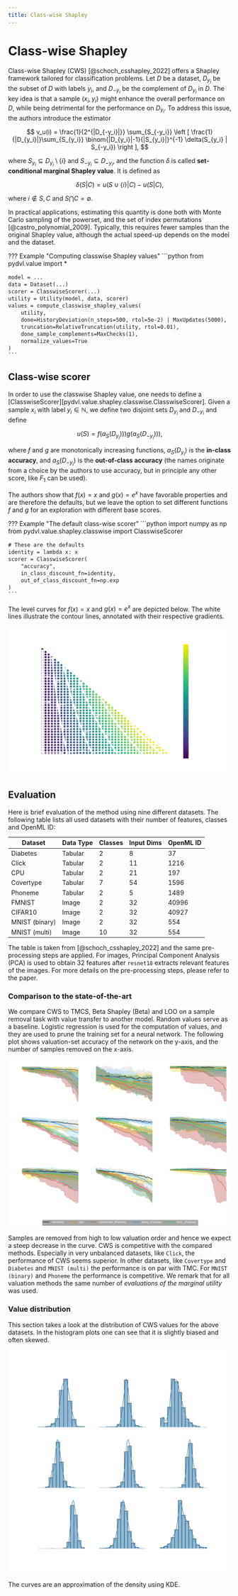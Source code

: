 ```yaml
---
title: Class-wise Shapley
---
```


# Class-wise Shapley

Class-wise Shapley (CWS) [@schoch_csshapley_2022] offers a Shapley framework
tailored for classification problems. Let $D$ be a dataset, $D_{y_i}$ be the
subset of $D$ with labels $y_i$, and $D_{-y_i}$ be the complement of $D_{y_i}$
in $D$. The key idea is that a sample $(x_i, y_i)$ might enhance the overall
performance on $D$, while being detrimental for the performance on $D_{y_i}$. To
address this issue, the authors introduce the estimator

$$
v_u(i) = \frac{1}{2^{|D_{-y_i}|}} \sum_{S_{-y_i}}
\left [
\frac{1}{|D_{y_i}|}\sum_{S_{y_i}} \binom{|D_{y_i}|-1}{|S_{y_i}|}^{-1}
\delta(S_{y_i} | S_{-y_i})
\right ],
$$

where $S_{y_i} \subseteq D_{y_i} \setminus \{i\}$ and $S_{-y_i} \subseteq
D_{-y_i}$, and the function $\delta$ is called **set-conditional marginal
Shapley value**. It is defined as

$$
\delta(S | C) = u( S \cup \{i\} | C ) − u(S | C),
$$

where $i \notin S, C$ and $S \bigcap C = \emptyset$.

In practical applications, estimating this quantity is done both with Monte
Carlo sampling of the powerset, and the set of index permutations
[@castro_polynomial_2009]. Typically, this requires fewer samples than the
original Shapley value, although the actual speed-up depends on the model and
the dataset.


??? Example "Computing classwise Shapley values"
    ```python
    from pydvl.value import *
    
    model = ...
    data = Dataset(...)
    scorer = ClasswiseScorer(...)
    utility = Utility(model, data, scorer)
    values = compute_classwise_shapley_values(
        utility,
        done=HistoryDeviation(n_steps=500, rtol=5e-2) | MaxUpdates(5000),
        truncation=RelativeTruncation(utility, rtol=0.01),
        done_sample_complements=MaxChecks(1),
        normalize_values=True
    )
    ```


## Class-wise scorer

In order to use the classwise Shapley value, one needs to define a
[ClasswiseScorer][pydvl.value.shapley.classwise.ClasswiseScorer]. Given a sample
$x_i$ with label $y_i \in \mathbb{N}$, we define two disjoint sets $D_{y_i}$ and
$D_{-y_i}$ and define

$$
u(S) = f(a_S(D_{y_i}))) g(a_S(D_{-y_i}))),
$$

where $f$ and $g$ are monotonically increasing functions, $a_S(D_{y_i})$ is the
**in-class accuracy**, and $a_S(D_{-y_i})$ is the **out-of-class accuracy** (the
names originate from a choice by the authors to use accuracy, but in principle
any other score, like $F_1$ can be used). 

The authors show that $f(x)=x$ and $g(x)=e^x$ have favorable properties and are
therefore the defaults, but we leave the option to set different functions $f$
and $g$ for an exploration with different base scores. 

??? Example "The default class-wise scorer"
    ```python
    import numpy as np
    from pydvl.value.shapley.classwise import ClasswiseScorer
    
    # These are the defaults
    identity = lambda x: x
    scorer = ClasswiseScorer(
        "accuracy",
        in_class_discount_fn=identity,
        out_of_class_discount_fn=np.exp
    )
    ```

The level curves for $f(x)=x$ and $g(x)=e^x$ are depicted below. The white lines
illustrate the contour lines, annotated with their respective gradients.

![Level curves of the class-wise utility](img/classwise-shapley-discounted-utility-function.svg)

## Evaluation

Here is brief evaluation of the method using nine different datasets. The
following table lists all used datasets with their number of features, classes
and OpenML ID:

| Dataset        | Data Type | Classes | Input Dims | OpenML ID |
|----------------|-----------|---------|------------|-----------|
| Diabetes       | Tabular   | 2       | 8          | 37        |
| Click          | Tabular   | 2       | 11         | 1216      |
| CPU            | Tabular   | 2       | 21         | 197       |
| Covertype      | Tabular   | 7       | 54         | 1596      |
| Phoneme        | Tabular   | 2       | 5          | 1489      |
| FMNIST         | Image     | 2       | 32         | 40996     |
| CIFAR10        | Image     | 2       | 32         | 40927     |
| MNIST (binary) | Image     | 2       | 32         | 554       |
| MNIST (multi)  | Image     | 10      | 32         | 554       |

The table is taken from [@schoch_csshapley_2022] and the same pre-processing
steps are applied. For images, Principal Component Analysis (PCA) is used to
obtain 32 features after `resnet18` extracts relevant features of the images.
For more details on the pre-processing steps, please refer to the paper.

### Comparison to the state-of-the-art

We compare CWS to TMCS, Beta Shapley (Beta) and LOO on a sample removal task
with value transfer to another model. Random values serve as a baseline.
Logistic regression is used for the computation of values, and they are used to
prune the training set for a neural network. The following plot shows
valuation-set accuracy of the network on the y-axis, and the number of samples
removed on the x-axis.

![Accuracy of transferred values from logistic regression to an MLP](img/classwise-shapley-weighted-accuracy-drop-logistic-regression-to-mlp.svg)

Samples are removed from high to low valuation order and hence we expect a steep
decrease in the curve. CWS is competitive with the compared methods. Especially
in very unbalanced datasets, like `Click`, the performance of CWS seems
superior. In other datasets, like `Covertype` and `Diabetes` and `MNIST (multi)`
the performance is on par with TMC. For `MNIST (binary)` and `Phoneme` the
performance is competitive. We remark that for all valuation methods the
same number of _evaluations of the marginal utility_ was used.

### Value distribution

This section takes a look at the distribution of CWS values for the above
datasets. In the histogram plots one can see that it is slightly biased and
often skewed.

![Distribution of values computed using logistic regression](img/classwise-shapley-example-densities.svg)

The curves are an approximation of the density using KDE. 
